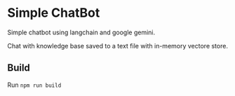 # Simple ChatBot

Simple chatbot using langchain and google gemini.

Chat with knowledge base saved to a text file with in-memory vectore store.

## Build

Run `npm run build`
